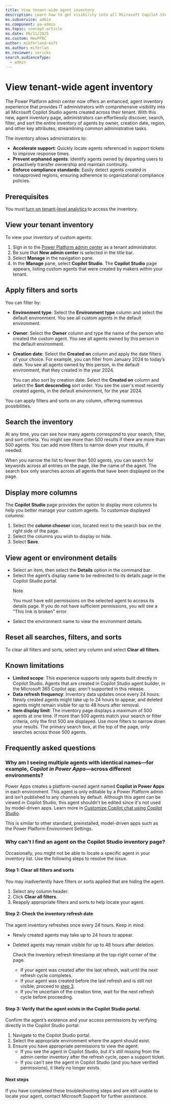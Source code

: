```yaml
---
title: View tenant-wide agent inventory
description: Learn how to get visibility into all Microsoft Copilot Studio agents created across your tenant.
ms.subservice: admin
ms.component: pa-admin
ms.topic: concept-article
ms.date: 06/11/2025
ms.custom: NewPPAC
author: mikferland-msft
ms.author: miferlan
ms.reviewer: sericks
search.audienceType: 
  - admin
---
```


# View tenant-wide agent inventory

The Power Platform admin center now offers an enhanced, agent inventory experience that provides IT administrators with comprehensive visibility into all Microsoft Copilot Studio agents created across their tenant. With this new, agent inventory page, administrators can effortlessly discover, search, filter, and sort the entire inventory of agents by owner, creation date, region, and other key attributes, streamlining common administrative tasks.

The inventory allows administrators to:

- **Accelerate support**: Quickly locate agents referenced in support tickets to improve response times.
- **Prevent orphaned agents**: Identify agents owned by departing users to proactively transfer ownership and maintain continuity.
- **Enforce compliance standards**: Easily detect agents created in nonapproved regions, ensuring adherence to organizational compliance policies.

## Prerequisites 
You must [turn on tenant-level analytics](tenant-level-analytics.md) to access the inventory.

## View your tenant inventory
To view your inventory of custom agents:

1.	Sign in to the [Power Platform admin center](https://admin.powerplatform.microsoft.com) as a tenant administrator.
1.	Be sure that **New admin center** is selected in the title bar.
1.	Select **Manage** in the navigation pane.
1.	In the **Manage** pane, select **Copilot Studio**. The **Copilot Studio** page appears, listing custom agents that were created by makers within your tenant.

## Apply filters and sorts
You can filter by:

- **Environment type**: Select the **Environment type** column and select the default environment. You see all custom agents in the default environment.
- **Owner**: Select the **Owner** column and type the name of the person who created the custom agent. You see all agents owned by this person in the default environment.
- **Creation date**: Select the **Created on** column and apply the date filters of your choice. For example, you can filter from January 2024 to today’s date. You see all agents owned by this person, in the default environment, that they created in the year 2024.
  
    You can also sort by creation date. Select the **Created on** column and select the **Sort descending** sort order. You see the user's most recently created agents, in the default environment, for the year 2024.

You can apply filters and sorts on any column, offering numerous possibilities.

## Search the inventory
At any time, you can see how many agents correspond to your search, filter, and sort criteria. You might see more than 500 results if there are more than 500 agents. You can add more filters to narrow down your results, if needed.

When you narrow the list to fewer than 500 agents, you can search for keywords across all entries on the page, like the name of the agent. The search box only searches across all agents that have been displayed on the page.

## Display more columns
The **Copilot Studio** page provides the option to display more columns to help you better manage your custom agents. To customize displayed columns:
 
1. Select the **column chooser** icon, located next to the search box on the right side of the page.
1. Select the columns you wish to display or hide.
1. Select **Save**. 

## View agent or environment details
- Select an item, then select the **Details** option in the command bar.
- Select the agent’s display name to be redirected to its details page in the Copilot Studio portal.
    > [!Note]
    > You must have edit permissions on the selected agent to access its details page. If you do not have sufficient permissions, you will see a "This link is broken" error.
- Select the environment name to view the environment details.

## Reset all searches, filters, and sorts
To clear all filters and sorts, select any column and select **Clear all filters**.

## Known limitations
- **Limited scope**: This experience supports only agents built directly in Copilot Studio. Agents that are created in Copilot Studio agent builder, in the Microsoft 365 Copilot app, aren't supported in this release.
- **Data refresh frequency**: Inventory data updates once every 24 hours. Newly created agents might take up to 24 hours to appear, and deleted agents might remain visible for up to 48 hours after removal.
- **Item display limit**: The inventory page displays a maximum of 500 agents at one time. If more than 500 agents match your search or filter criteria, only the first 500 are displayed. Use more filters to narrow down your results. The primary search box, at the top of the page, only searches across those 500 agents.

## Frequently asked questions

### Why am I seeing multiple agents with identical names&mdash;for example, _Copilot in Power Apps_&mdash;across different environments?
Power Apps creates a platform-owned agent named **Copilot in Power Apps** in each environment. This agent is only editable by a Power Platform admin and isn’t published to any channels by default. Although this agent can be viewed in Copilot Studio, this agent shouldn't be edited since it's not used by model-driven apps. Learn more in [Customize Copilot chat using Copilot Studio](/power-apps/maker/model-driven-apps/customize-copilot-chat).

This is similar to other standard, preinstalled, model-driven apps such as the Power Platform Environment Settings.

### Why can't I find an agent on the Copilot Studio inventory page?
Occasionally, you might not be able to locate a specific agent in your inventory list. Use the following steps to resolve the issue.

#### Step 1: Clear all filters and sorts
You may inadvertently have filters or sorts applied that are hiding the agent.

1. Select any column header.
1. Click **Clear all filters**.
1. Reapply appropriate filters and sorts to help locate your agent.

#### Step 2: Check the inventory refresh date
The agent inventory refreshes once every 24 hours. Keep in mind:
- Newly created agents may take up to 24 hours to appear.
- Deleted agents may remain visible for up to 48 hours after deletion.

    Check the inventory refresh timestamp at the top-right corner of the page.
    - If your agent was created after the last refresh, wait until the next refresh cycle completes.
    - If your agent was created before the last refresh and is still not visible, proceed to [step 3](#step-3-verify-that-the-agent-exists-in-the-copilot-studio-portal).
    - If you're uncertain of the creation time, wait for the next refresh cycle before proceeding.

#### Step 3: Verify that the agent exists in the Copilot Studio portal.
Confirm the agent’s existence and your access permissions by verifying directly in the Copilot Studio portal:

1. Navigate to the Copilot Studio portal.
1. Select the appropriate environment where the agent should exist.
1. Ensure you have appropriate permissions to view the agent:
    - If you see the agent in Copilot Studio, but it's still missing from the admin center inventory after the refresh cycle, open a support ticket.
    - If you can't see the agent in Copilot Studio (and you have verified permissions), it likely no longer exists.

#### Next steps
If you have completed these troubleshooting steps and are still unable to locate your agent, contact Microsoft Support for further assistance.
